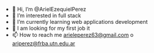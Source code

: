 - 👋 Hi, I’m @ArielEzequielPerez
- 👀 I’m interested in full stack
- 🌱 I’m currently learning web applications development 
- 💞️ I am looking for my first job it 
- 📫 How to reach me arieleperez63@gmail.com o ariperez@frba.utn.edu.ar

<!---
ArielEzequielPerez/ArielEzequielPerez is a ✨ special ✨ repository because its `README.md` (this file) appears on your GitHub profile.
You can click the Preview link to take a look at your changes.
--->
